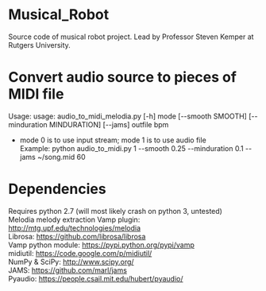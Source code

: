 # Musical_Robot
Source code of musical robot project. Lead by Professor Steven Kemper at Rutgers University.

# Convert audio source to pieces of MIDI file
Usage: usage: audio_to_midi_melodia.py [-h] mode [--smooth SMOOTH] [--minduration MINDURATION] [--jams] outfile bpm<br />
* mode 0 is to use input stream; mode 1 is to use audio file<br />
Example: python audio_to_midi.py 1 --smooth 0.25 --minduration 0.1 --jams ~/song.mid 60<br />

# Dependencies
Requires python 2.7 (will most likely crash on python 3, untested)<br />
Melodia melody extraction Vamp plugin: http://mtg.upf.edu/technologies/melodia<br />
Librosa: https://github.com/librosa/librosa<br />
Vamp python module: https://pypi.python.org/pypi/vamp<br />
midiutil: https://code.google.com/p/midiutil/<br />
NumPy & SciPy: http://www.scipy.org/<br />
JAMS: https://github.com/marl/jams<br />
Pyaudio: https://people.csail.mit.edu/hubert/pyaudio/<br />

